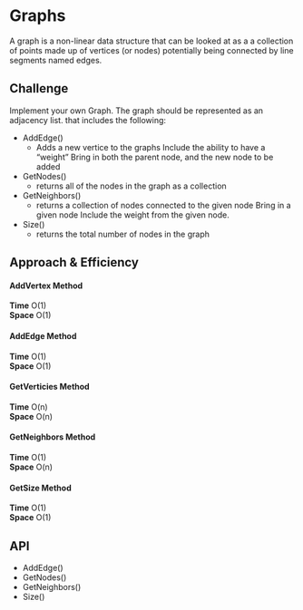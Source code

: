 # Graphs
A graph is a non-linear data structure that can be looked at as a a collection of points made up of vertices (or nodes) potentially being connected by line segments named edges.

## Challenge
Implement your own Graph. The graph should be represented as an adjacency list. that includes the following:

- AddEdge()
    - Adds a new vertice to the graphs
Include the ability to have a “weight”
Bring in both the parent node, and the new node to be added
- GetNodes()
    - returns all of the nodes in the graph as a collection
- GetNeighbors()
    - returns a collection of nodes connected to the given node
Bring in a given node
Include the weight from the given node.
- Size()
    - returns the total number of nodes in the graph

## Approach & Efficiency

#### AddVertex Method
**Time** O(1)<br>
**Space** O(1)
#### AddEdge Method
**Time** O(1)<br>
**Space** O(1)
#### GetVerticies Method
**Time** O(n)<br>
**Space** O(n)
#### GetNeighbors Method
**Time** O(1)<br>
**Space** O(n)
#### GetSize Method
**Time** O(1)<br>
**Space** O(1)

## API
- AddEdge()
- GetNodes()
- GetNeighbors()
- Size()